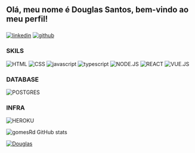 ## Olá, meu nome é Douglas Santos, bem-vindo ao meu perfil!

### 

[![linkedin](https://img.shields.io/badge/LinkedIn-0077B5?style=for-the-badge&logo=linkedin&logoColor=white)](https://www.linkedin.com/in/douglas-santos-developer/)
[![github](https://img.shields.io/badge/GitHub-100000?style=for-the-badge&logo=github&logoColor=white)](https://github.com/gomesrd)

###  SKILS

![HTML](https://img.shields.io/badge/HTML5-E34F26?style=for-the-badge&logo=html5&logoColor=white) 
![CSS](https://img.shields.io/badge/CSS3-1572B6?style=for-the-badge&logo=css3&logoColor=white)
![javascript](https://img.shields.io/badge/JavaScript-F7DF1E?style=for-the-badge&logo=javascript&logoColor=black)
![typescript](https://img.shields.io/badge/TypeScript-007ACC?style=for-the-badge&logo=typescript&logoColor=white)
![NODE.JS](https://img.shields.io/badge/Node.js-43853D?style=for-the-badge&logo=node.js&logoColor=white)
![REACT](https://img.shields.io/badge/React-20232A?style=for-the-badge&logo=react&logoColor=61DAFB)
![VUE.JS](https://img.shields.io/badge/Vue.js-35495E?style=for-the-badge&logo=vue.js&logoColor=4FC08D)

### DATABASE
![POSTGRES](https://img.shields.io/badge/PostgreSQL-316192?style=for-the-badge&logo=postgresql&logoColor=white)

### INFRA
![HEROKU](https://img.shields.io/badge/Heroku-430098?style=for-the-badge&logo=heroku&logoColor=white)



![gomesRd GitHub stats](https://github-readme-stats.vercel.app/api?username=gomesrd&count_private=true)

[![Douglas](https://github-readme-stats.vercel.app/api/top-langs/?username=gomesrd&hide=html&layout=compact&theme=dark)]([https://github.com/gomesrd/github-readme-stats](https://github.com/gomesrd)https://github.com/gomesrd)

